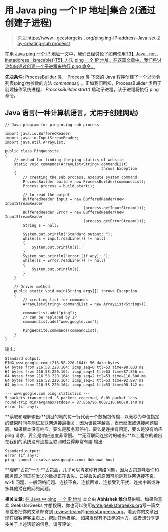# 用 Java ping 一个 IP 地址|集合 2(通过创建子进程)

> 原文:[https://www . geesforgeks . org/ping ing-IP-address-Java-set-2 by-creating-sub process/](https://www.geeksforgeeks.org/pinging-ip-address-java-set-2by-creating-sub-process/)

在[用 Java ping 一个 IP 地址](https://www.geeksforgeeks.org/pinging-ip-address-java/)一文中，我们已经讨论了如何使用[T3】Java . net . inetaddress . isrecable()T5】方法 ping 一个 IP 地址。在这篇文章中，我们将讨论如何通过创建一个子进程来执行 ping 命令。](https://www.geeksforgeeks.org/networking-class-in-java/)

**先决条件:** [ProcessBuilder 类](https://www.geeksforgeeks.org/java-lang-processbuilder-class-java/)、 [Process 类](https://www.geeksforgeeks.org/java-lang-process-class-java/)
下面的 Java 程序创建了一个以命令列表(ping)为参数的方法 *commands()* 。正如我们所知，ProcessBuilder 类用于创建操作系统进程， *ProcessBuilder.start()* 启动子进程，该子进程将执行 ping 命令。

## Java 语言(一种计算机语言，尤用于创建网站)

```
// Java program for ping using sub-process

import java.io.BufferedReader;
import java.io.InputStreamReader;
import java.util.ArrayList;

public class PingWebsite
{
    // method for finding the ping statics of website
    static void commands(ArrayList<String> commandList)
                                           throws Exception
    {
        // creating the sub process, execute system command
        ProcessBuilder build = new ProcessBuilder(commandList);
        Process process = build.start();

        // to read the output
        BufferedReader input = new BufferedReader(new InputStreamReader
                                   (process.getInputStream()));
        BufferedReader Error = new BufferedReader(new InputStreamReader
                                   (process.getErrorStream()));
        String s = null;

        System.out.println("Standard output: ");
        while((s = input.readLine()) != null)
        {
            System.out.println(s);
        }
        System.out.println("error (if any): ");
        while((s = Error.readLine()) != null)
        {
            System.out.println(s);
        }
    }

    // Driver method
    public static void main(String args[]) throws Exception
    {
        // creating list for commands
        ArrayList<String> commandList = new ArrayList<String>();

        commandList.add("ping");
        // can be replaced by IP
        commandList.add("www.google.com");

        PingWebsite.commands(commandList);
    }
}
```

输出:

```
Standard output: 
PING www.google.com (216.58.220.164): 56 data bytes
64 bytes from 216.58.220.164: icmp_seq=0 ttl=53 time=98.803 ms
64 bytes from 216.58.220.164: icmp_seq=1 ttl=53 time=87.856 ms
64 bytes from 216.58.220.164: icmp_seq=2 ttl=53 time=110.600 ms
64 bytes from 216.58.220.164: icmp_seq=3 ttl=53 time=92.897 ms
64 bytes from 216.58.220.164: icmp_seq=4 ttl=53 time=90.142 ms

--- www.google.com ping statistics ---
5 packets transmitted, 5 packets received, 0.0% packet loss
round-trip min/avg/max/stddev = 87.856/96.060/110.600/8.140 ms
error (if any): 
```

**读取和理解输出:**到目的地的每一行代表一个数据包传输，以毫秒为单位指定的结束时间与测试互联网连接最相关，因为该数字越高，表示延迟或连接问题越高。如果根本没有响应，要么是服务器停机，要么是连接有问题，要么是没有响应 ping 请求，要么是响应速度非常慢。
**无互联网连接时的输出:**以上程序的输出在我们的系统没有连接互联网时变得非常有趣
输出:

```
Standard output: 
error (if any): 
ping: cannot resolve www.google.com: Unknown host
```

**理解“丢包”一词:**丢包高，几乎可以肯定你有网络问题，因为丢包意味着你和服务器之间正在发送的数据正在丢失。口袋丢失的原因可能是互联网连接不良、wi-fi 问题、一般网络问题、连接不良、连接困难、连接受到干扰、连接中断或许多其他潜在的网络问题。

**相关文章:** [在 Java 中 ping 一个 IP 地址](https://www.geeksforgeeks.org/pinging-ip-address-java/)
本文由 **Abhishek 维尔马**供稿。如果你喜欢 GeeksforGeeks 并想投稿，你也可以使用[write.geeksforgeeks.org](https://write.geeksforgeeks.org)写一篇文章或者把你的文章邮寄到 review-team@geeksforgeeks.org。看到你的文章出现在极客博客主页上，帮助其他极客。
如果发现有不正确的地方，或者想分享更多关于上述话题的信息，请写评论。